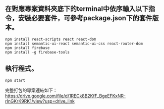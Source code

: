 ## 在對應專案資料夾底下的terminal中依序輸入以下指令，安裝必要套件，可參考package.json下的套件版本。
    npm install react-scripts react react-dom
    npm install semantic-ui-react semantic-ui-css react-router-dom
    npm install firebase
    npm install -g firebase-tools
## 執行程式。
    npm start

完整打包的專案連結如下：
https://drive.google.com/file/d/1RECk8B2KfF_BgeEFKxNR-rInGKrK9RK1/view?usp=drive_link
